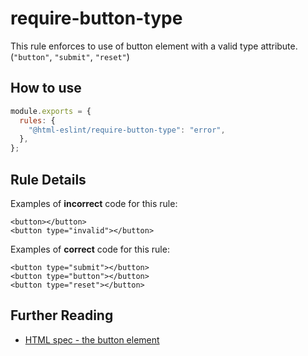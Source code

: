 # require-button-type

This rule enforces to use of button element with a valid type attribute.(`"button"`, `"submit"`, `"reset"`)

## How to use

```js,.eslintrc.js
module.exports = {
  rules: {
    "@html-eslint/require-button-type": "error",
  },
};
```

## Rule Details

Examples of **incorrect** code for this rule:

<!-- prettier-ignore -->
```html,incorrect
<button></button>
<button type="invalid"></button>
```

Examples of **correct** code for this rule:

```html,correct
<button type="submit"></button>
<button type="button"></button>
<button type="reset"></button>
```

## Further Reading

- [HTML spec - the button element](https://html.spec.whatwg.org/multipage/form-elements.html#attr-button-type)
